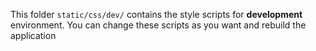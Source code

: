 This folder `static/css/dev/`  contains the style scripts for **development** environment.
You can change these scripts as you want and rebuild the application